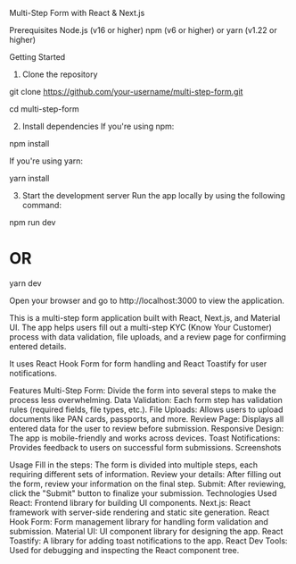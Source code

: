 Multi-Step Form with React & Next.js

 Prerequisites
Node.js (v16 or higher)
npm (v6 or higher) or yarn (v1.22 or higher)

Getting Started
 1. Clone the repository

git clone https://github.com/your-username/multi-step-form.git

cd multi-step-form

2. Install dependencies
If you're using npm:

npm install

If you're using yarn:

 yarn install

3. Start the development server
Run the app locally by using the following command:

 npm run dev
# OR
yarn dev

Open your browser and go to http://localhost:3000 to view the application.



This is a multi-step form application built with React, Next.js, and Material UI. The app helps users fill out a multi-step KYC (Know Your Customer) process with data validation, file uploads, and a review page for confirming entered details.

It uses React Hook Form for form handling and React Toastify for user notifications.

Features
Multi-Step Form: Divide the form into several steps to make the process less overwhelming.
Data Validation: Each form step has validation rules (required fields, file types, etc.).
File Uploads: Allows users to upload documents like PAN cards, passports, and more.
Review Page: Displays all entered data for the user to review before submission.
Responsive Design: The app is mobile-friendly and works across devices.
Toast Notifications: Provides feedback to users on successful form submissions.
Screenshots

Usage
Fill in the steps: The form is divided into multiple steps, each requiring different sets of information.
Review your details: After filling out the form, review your information on the final step.
Submit: After reviewing, click the "Submit" button to finalize your submission.
Technologies Used
React: Frontend library for building UI components.
Next.js: React framework with server-side rendering and static site generation.
React Hook Form: Form management library for handling form validation and submission.
Material UI: UI component library for designing the app.
React Toastify: A library for adding toast notifications to the app.
React Dev Tools: Used for debugging and inspecting the React component tree.
